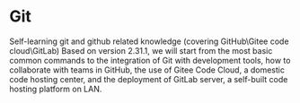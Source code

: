 Git
=======
Self-learning git and github related knowledge (covering GitHub\Gitee code cloud\GitLab) Based on version 2.31.1, we will start from the most basic common commands to the integration of Git with development tools, how to collaborate with teams in GitHub, the use of Gitee Code Cloud, a domestic code hosting center, and the deployment of GitLab server, a self-built code hosting platform on LAN.
